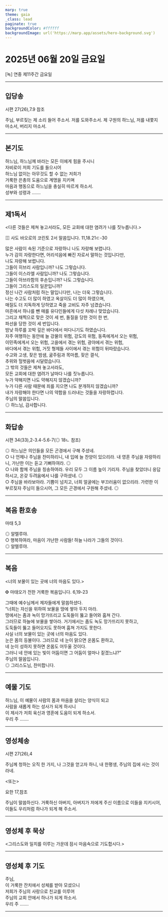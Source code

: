 ```yaml
---
marp: true
theme: gaia
_class: lead
paginate: true
backgroundColor: #ffffff
backgroundImage: url('https://marp.app/assets/hero-background.svg')
---
```


# 2025년 06월 20일 금요일

[녹] 연중 제11주간 금요일  




---

## 입당송

시편 27(26),7.9 참조

주님, 부르짖는 제 소리 들어 주소서. 저를 도와주소서. 제 구원의 하느님, 저를 내쫓지 마소서, 버리지 마소서.  
  


---

## 본기도

하느님, 하느님께 바라는 모든 이에게 힘을 주시니  
자비로이 저희 기도를 들으시어  
하느님 없이는 아무것도 할 수 없는 저희가  
거룩한 은총의 도움으로 계명을 지키며  
마음과 행동으로 하느님을 충실히 따르게 하소서.  
성부와 성령과 …….  
  


---

## 제1독서

<다른 것들은 제쳐 놓고서라도, 모든 교회에 대한 염려가 나를 짓누릅니다.>

▥ 사도 바오로의 코린토 2서 말씀입니다. 11,18.21ㄷ-30

많은 사람이 속된 기준으로 자랑하니 나도 자랑해 보렵니다.  
누가 감히 자랑한다면, 어리석음에 빠진 자로서 말하는 것입니다만,  
나도 자랑해 보렵니다.  
그들이 히브리 사람입니까? 나도 그렇습니다.  
그들이 이스라엘 사람입니까? 나도 그렇습니다.  
그들이 아브라함의 후손입니까? 나도 그렇습니다.  
그들이 그리스도의 일꾼입니까?  
정신 나간 사람처럼 하는 말입니다만, 나는 더욱 그렇습니다.  
나는 수고도 더 많이 하였고 옥살이도 더 많이 하였으며,  
매질도 더 지독하게 당하였고 죽을 고비도 자주 넘겼습니다.  
마흔에서 하나를 뺀 매를 유다인들에게 다섯 차례나 맞았습니다.  
그리고 채찍으로 맞은 것이 세 번, 돌질을 당한 것이 한 번,  
파선을 당한 것이 세 번입니다.  
밤낮 하루를 꼬박 깊은 바다에서 떠다니기도 하였습니다.  
자주 여행하는 동안에 늘 강물의 위험, 강도의 위험, 동족에게서 오는 위험,  
이민족에게서 오는 위험, 고을에서 겪는 위험, 광야에서 겪는 위험,  
바다에서 겪는 위험, 거짓 형제들 사이에서 겪는 위험이 뒤따랐습니다.  
수고와 고생, 잦은 밤샘, 굶주림과 목마름, 잦은 결식,  
추위와 헐벗음에 시달렸습니다.  
그 밖의 것들은 제쳐 놓고서라도,  
모든 교회에 대한 염려가 날마다 나를 짓누릅니다.  
누가 약해지면 나도 약해지지 않겠습니까?  
누가 다른 사람 때문에 죄를 지으면 나도 분개하지 않겠습니까?  
내가 자랑해야 한다면 나의 약함을 드러내는 것들을 자랑하렵니다.  
주님의 말씀입니다.  
◎ 하느님, 감사합니다.  
  


---

## 화답송

시편 34(33),2-3.4-5.6-7(◎ 18ㄴ 참조)

◎ 하느님은 의인들을 모든 곤경에서 구해 주셨네.  
○ 나 언제나 주님을 찬미하리니, 내 입에 늘 찬양이 있으리라. 내 영혼 주님을 자랑하리니, 가난한 이는 듣고 기뻐하여라. ◎  
○ 나와 함께 주님을 칭송하여라. 우리 모두 그 이름 높이 기리자. 주님을 찾았더니 응답하시고, 온갖 두려움에서 나를 구하셨네. ◎  
○ 주님을 바라보아라. 기쁨이 넘치고, 너희 얼굴에는 부끄러움이 없으리라. 가련한 이 부르짖자 주님이 들으시어, 그 모든 곤경에서 구원해 주셨네. ◎  
  


---

## 복음 환호송

마태 5,3

◎ 알렐루야.  
○ 행복하여라, 마음이 가난한 사람들! 하늘 나라가 그들의 것이다.  
◎ 알렐루야.  
  


---

## 복음

<너의 보물이 있는 곳에 너의 마음도 있다.>

✠ 마태오가 전한 거룩한 복음입니다. 6,19-23

그때에 예수님께서 제자들에게 말씀하셨다.  
“너희는 자신을 위하여 보물을 땅에 쌓아 두지 마라.  
땅에서는 좀과 녹이 망가뜨리고 도둑들이 뚫고 들어와 훔쳐 간다.  
그러므로 하늘에 보물을 쌓아라. 거기에서는 좀도 녹도 망가뜨리지 못하고,  
도둑들이 뚫고 들어오지도 못하며 훔쳐 가지도 못한다.  
사실 너의 보물이 있는 곳에 너의 마음도 있다.  
눈은 몸의 등불이다. 그러므로 네 눈이 맑으면 온몸도 환하고,  
네 눈이 성하지 못하면 온몸도 어두울 것이다.  
그러니 네 안에 있는 빛이 어둠이면 그 어둠이 얼마나 짙겠느냐?”  
주님의 말씀입니다.  
◎ 그리스도님, 찬미합니다.  
  


---

## 예물 기도

하느님, 이 예물이 사람의 몸과 마음을 살리는 양식이 되고  
사람을 새롭게 하는 성사가 되게 하시니  
이 제사가 저희 육신과 영혼에 도움이 되게 하소서.  
우리 주 …….  
  


---

## 영성체송

시편 27(26),4

주님께 청하는 오직 한 가지, 나 그것을 얻고자 하니, 내 한평생, 주님의 집에 사는 것이라네.  
  
<또는>  
  
요한 17,참조  
  
주님이 말씀하신다. 거룩하신 아버지, 아버지가 저에게 주신 이름으로 이들을 지키시어, 이들도 우리처럼 하나가 되게 해 주소서.  


---

## 영성체 후 묵상

<그리스도와 일치를 이루는 가운데 잠시 마음속으로 기도합시다.>  


---

## 영성체 후 기도

주님,  
이 거룩한 잔치에서 성체를 받아 모셨으니  
저희가 주님의 사랑으로 친교를 이루어  
주님의 교회 안에서 하나가 되게 하소서.  
우리 주 …….  
  


---